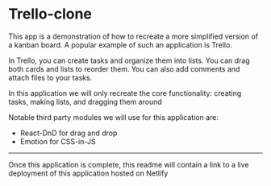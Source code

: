 # Trello-clone

This app is a demonstration of how to recreate a more simplified version of
a kanban board. A popular example of such an application is Trello.

In Trello, you can create tasks and organize them into lists. You can drag both cards and lists to reorder them. You can also add comments and attach files to your tasks.

In this application we will only recreate the core functionality: creating tasks, making lists, and dragging them around

Notable third party modules we will use for this application are:

- React-DnD for drag and drop
- Emotion for CSS-in-JS

---

Once this application is complete, this readme will contain a link to a live deployment of this application hosted on Netlify

